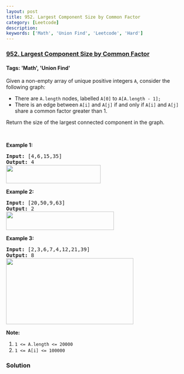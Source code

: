 ```yaml
---
layout: post
title: 952. Largest Component Size by Common Factor
category: [Leetcode]
description: 
keywords: ['Math', 'Union Find', 'Leetcode', 'Hard']
---
```

### [952. Largest Component Size by Common Factor](https://leetcode.com/problems/largest-component-size-by-common-factor)

#### Tags: 'Math', 'Union Find'

<div class="content__u3I1 question-content__JfgR"><div><p>Given a non-empty array of unique positive integers <code>A</code>, consider the following graph:</p>
<ul>
<li>There are <code>A.length</code> nodes, labelled <code>A[0]</code> to <code>A[A.length - 1];</code></li>
<li>There is an edge between <code>A[i]</code> and <code>A[j]</code> if and only if <code>A[i]</code> and <code>A[j]</code> share a common factor greater than 1.</li>
</ul>
<p>Return the size of the largest connected component in the graph.</p>
<p> </p>
<ol>
</ol>
<div>
<p><strong>Example 1:</strong></p>
<pre><strong>Input: </strong><span id="example-input-1-1">[4,6,15,35]</span>
<strong>Output: </strong><span id="example-output-1">4</span>
<span><img alt="" src="https://assets.leetcode.com/uploads/2018/12/01/ex1.png" style="width: 257px; height: 50px;"/></span>
</pre>
<div>
<p><strong>Example 2:</strong></p>
<pre><strong>Input: </strong><span id="example-input-2-1">[20,50,9,63]</span>
<strong>Output: </strong><span id="example-output-2">2</span>
<span><img alt="" src="https://assets.leetcode.com/uploads/2018/12/01/ex2.png" style="width: 293px; height: 50px;"/></span>
</pre>
<div>
<p><strong>Example 3:</strong></p>
<pre><strong>Input: </strong><span id="example-input-3-1">[2,3,6,7,4,12,21,39]</span>
<strong>Output: </strong><span id="example-output-3">8</span>
<span><img alt="" src="https://assets.leetcode.com/uploads/2018/12/01/ex3.png" style="width: 346px; height: 180px;"/></span>
</pre>
<p><strong>Note:</strong></p>
<ol>
<li><code>1 &lt;= A.length &lt;= 20000</code></li>
<li><code>1 &lt;= A[i] &lt;= 100000</code></li>
</ol>
</div>
</div>
</div>
</div></div>

### Solution
